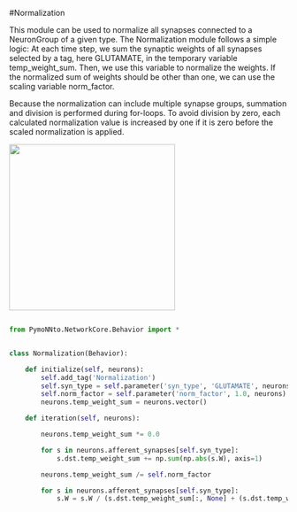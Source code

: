 #Normalization

This module can be used to normalize all synapses connected to a NeuronGroup of a given type.
The Normalization module follows a simple logic:
At each time step, we sum the synaptic weights of all synapses selected by a tag, here GLUTAMATE, in the temporary variable temp_weight_sum.
Then, we use this variable to normalize the weights.
If the normalized sum of weights should be other than one, we can use the scaling variable norm_factor.

Because the normalization can include multiple synapse groups, summation and division is performed during for-loops.
To avoid division by zero, each calculated normalization value is increased by one if it is zero before the scaled normalization is applied.

<img width="300" src="https://raw.githubusercontent.com/trieschlab/PymoNNto/Images/Normalization_beh.png"><br>

```python

from PymoNNto.NetworkCore.Behavior import *


class Normalization(Behavior):

    def initialize(self, neurons):
        self.add_tag('Normalization')
        self.syn_type = self.parameter('syn_type', 'GLUTAMATE', neurons)
        self.norm_factor = self.parameter('norm_factor', 1.0, neurons)
        neurons.temp_weight_sum = neurons.vector()

    def iteration(self, neurons):

        neurons.temp_weight_sum *= 0.0

        for s in neurons.afferent_synapses[self.syn_type]:
            s.dst.temp_weight_sum += np.sum(np.abs(s.W), axis=1)

        neurons.temp_weight_sum /= self.norm_factor

        for s in neurons.afferent_synapses[self.syn_type]:
            s.W = s.W / (s.dst.temp_weight_sum[:, None] + (s.dst.temp_weight_sum[:, None] == 0))

```